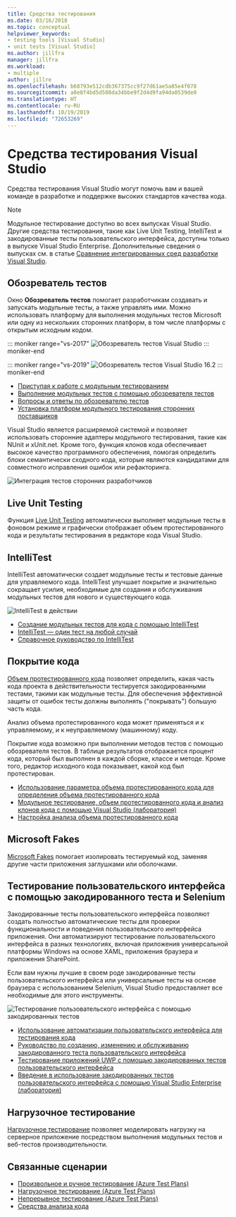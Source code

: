 ```yaml
---
title: Средства тестирования
ms.date: 03/16/2018
ms.topic: conceptual
helpviewer_keywords:
- testing tools [Visual Studio]
- unit tests [Visual Studio]
ms.author: jillfra
manager: jillfra
ms.workload:
- multiple
author: jillre
ms.openlocfilehash: b68793e512cdb367375cc9f27d61ae5a85e4f078
ms.sourcegitcommit: a8e8f4bd5d508da34bbe9f2d4d9fa94da0539de0
ms.translationtype: HT
ms.contentlocale: ru-RU
ms.lasthandoff: 10/19/2019
ms.locfileid: "72653269"
---
```

# <a name="testing-tools-in-visual-studio"></a>Средства тестирования Visual Studio

Средства тестирования Visual Studio могут помочь вам и вашей команде в разработке и поддержке высоких стандартов качества кода.

> [!NOTE]
> Модульное тестирование доступно во всех выпусках Visual Studio. Другие средства тестирования, такие как Live Unit Testing, IntelliTest и закодированные тесты пользовательского интерфейса, доступны только в выпуске Visual Studio Enterprise. Дополнительные сведения о выпусках см. в статье [Сравнение интегрированных сред разработки Visual Studio](https://visualstudio.microsoft.com/vs/compare/).

## <a name="test-explorer"></a>Обозреватель тестов

Окно **Обозреватель тестов** помогает разработчикам создавать и запускать модульные тесты, а также управлять ими. Можно использовать платформу для выполнения модульных тестов Microsoft или одну из нескольких сторонних платформ, в том числе платформы с открытым исходным кодом.

::: moniker range="vs-2017"
![Обозреватель тестов Visual Studio](media/devtest-testexplorer.png)
::: moniker-end

::: moniker range="vs-2019"
![Обозреватель тестов Visual Studio 16.2](media/vs-2019/test-explorer-16-2.PNG)
::: moniker-end

* [Приступая к работе с модульным тестированием](unit-test-your-code.md)
* [Выполнение модульных тестов с помощью обозревателя тестов](run-unit-tests-with-test-explorer.md)
* [Вопросы и ответы по обозревателю тестов](test-explorer-faq.md)
* [Установка платформ модульного тестирования сторонних поставщиков](install-third-party-unit-test-frameworks.md)

Visual Studio является расширяемой системой и позволяет использовать сторонние адаптеры модульного тестирования, такие как NUnit и xUnit.net. Кроме того, функция клонов кода обеспечивает высокое качество программного обеспечения, помогая определить блоки семантически сходного кода, которые являются кандидатами для совместного исправления ошибок или рефакторинга.

![Интеграция тестов сторонних разработчиков](media/devtest-thirdparty.png)

## <a name="live-unit-testing"></a>Live Unit Testing

Функция [Live Unit Testing](../test/live-unit-testing.md) автоматически выполняет модульные тесты в фоновом режиме и графически отображает объем протестированного кода и результаты тестирования в редакторе кода Visual Studio.

## <a name="intellitest"></a>IntelliTest

IntelliTest автоматически создает модульные тесты и тестовые данные для управляемого кода. IntelliTest улучшает покрытие и значительно сокращает усилия, необходимые для создания и обслуживания модульных тестов для нового и существующего кода.

![IntelliTest в действии](media/devtest-intellitest.png)

* [Создание модульных тестов для кода с помощью IntelliTest](generate-unit-tests-for-your-code-with-intellitest.md)
* [IntelliTest — один тест на любой случай](https://devblogs.microsoft.com/devops/intellitest-one-test-to-rule-them-all/)
* [Справочное руководство по IntelliTest](intellitest-manual/index.md)

## <a name="code-coverage"></a>Покрытие кода

[Объем протестированного кода](../test/using-code-coverage-to-determine-how-much-code-is-being-tested.md) позволяет определить, какая часть кода проекта в действительности тестируется закодированными тестами, такими как модульные тесты. Для обеспечения эффективной защиты от ошибок тесты должны выполнять ("покрывать") большую часть кода.

Анализ объема протестированного кода может применяться и к управляемому, и к неуправляемому (машинному) коду.

Покрытие кода возможно при выполнении методов тестов с помощью обозревателя тестов. В таблице результатов отображается процент кода, который был выполнен в каждой сборке, классе и методе. Кроме того, редактор исходного кода показывает, какой код был протестирован.

* [Использование параметра объема протестированного кода для определения объема протестированного кода](using-code-coverage-to-determine-how-much-code-is-being-tested.md)
* [Модульное тестирование, объем протестированного кода и анализ клонов кода с помощью Visual Studio (лаборатория)](http://download.microsoft.com/download/6/2/B/62B60ECE-B9DC-4E8A-A97C-EA261BFB935E/Docs/Unit%20Testing,%20Code%20Coverage%20and%20Code%20Clone%20Analysis%20with%20Visual%20Studio%202015.docx)
* [Настройка анализа объема протестированного кода](customizing-code-coverage-analysis.md)

## <a name="microsoft-fakes"></a>Microsoft Fakes

[Microsoft Fakes](../test/isolating-code-under-test-with-microsoft-fakes.md) помогает изолировать тестируемый код, заменяя другие части приложения заглушками или оболочками.

## <a name="user-interface-testing-with-coded-ui-and-selenium"></a>Тестирование пользовательского интерфейса с помощью закодированного теста и Selenium

Закодированные тесты пользовательского интерфейса позволяют создать полностью автоматические тесты для проверки функциональности и поведения пользовательского интерфейса приложения. Они автоматизируют тестирование пользовательского интерфейса в разных технологиях, включая приложения универсальной платформы Windows на основе XAML, приложения браузера и приложения SharePoint.

Если вам нужны лучшие в своем роде закодированные тесты пользовательского интерфейса или универсальные тесты на основе браузера с использованием Selenium, Visual Studio предоставляет все необходимые для этого инструменты.

![Тестирование пользовательского интерфейса с помощью закодированных тестов](media/devtest-codeduitest.png)

* [Использование автоматизации пользовательского интерфейса для тестирования кода](use-ui-automation-to-test-your-code.md)
* [Руководство по созданию, изменению и обслуживанию закодированного теста пользовательского интерфейса](walkthrough-creating-editing-and-maintaining-a-coded-ui-test.md)
* [Тестирование приложений UWP с помощью закодированных тестов пользовательского интерфейса](test-uwp-app-with-coded-ui-test.md)
* [Введение в использование закодированных тестов пользовательского интерфейса с помощью Visual Studio Enterprise (лаборатория)](http://download.microsoft.com/download/6/2/B/62B60ECE-B9DC-4E8A-A97C-EA261BFB935E/Docs/Introduction%20to%20Coded%20UI%20Tests%20with%20Visual%20Studio%20Enterprise%202015.docx)

## <a name="load-testing"></a>Нагрузочное тестирование

[Нагрузочное тестирование](../test/quickstart-create-a-load-test-project.md) позволяет моделировать нагрузку на серверное приложение посредством выполнения модульных тестов и веб-тестов производительности.

## <a name="related-scenarios"></a>Связанные сценарии

* [Произвольное и ручное тестирование (Azure Test Plans)](/azure/devops/test/index?view=vsts)
* [Нагрузочное тестирование (Azure Test Plans)](/azure/devops/test/load-test/index?view=vsts)
* [Непрерывное тестирование (Azure Test Plans)](/azure/devops/pipelines/test/getting-started-with-continuous-testing?view=vsts)
* [Средства анализа кода](../code-quality/code-analysis-for-managed-code-overview.md)
